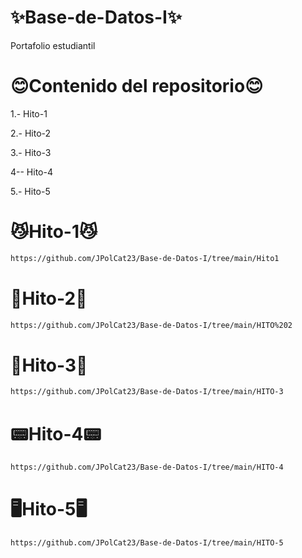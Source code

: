 # ✨Base-de-Datos-I✨
Portafolio estudiantil

# 😊Contenido del repositorio😊
1.- Hito-1

2.- Hito-2

3.- Hito-3

4-- Hito-4

5.- Hito-5

# 😼Hito-1😼

```sh
https://github.com/JPolCat23/Base-de-Datos-I/tree/main/Hito1
```



# 🎨Hito-2🎨

```sh
https://github.com/JPolCat23/Base-de-Datos-I/tree/main/HITO%202
```



# 📱Hito-3📱

```sh
https://github.com/JPolCat23/Base-de-Datos-I/tree/main/HITO-3
```



# 📟Hito-4📟

```sh
https://github.com/JPolCat23/Base-de-Datos-I/tree/main/HITO-4
```


# 🖥Hito-5🖥

```sh
https://github.com/JPolCat23/Base-de-Datos-I/tree/main/HITO-5
```
